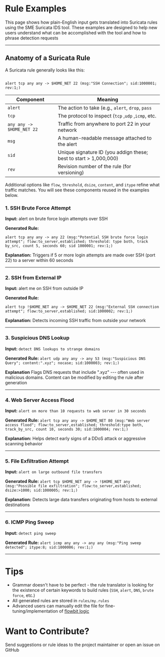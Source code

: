 
# Rule Examples

This page shows how plain-English input gets translated into Suricata rules using the SME Suricata IDS tool. These examples are designed to help new users understand what can be accomplished with the tool and how to phrase detection requests

---

## Anatomy of a Suricata Rule

A Suricata rule generally looks like this:

```suricata

alert tcp any any -> $HOME_NET 22 (msg:"SSH Connection"; sid:1000001; rev:1;)
```

| Component			| Meaning								|
|-------------------------------|-----------------------------------------------------------------------|
| `alert`			| The action to take (e.g., `alert`, `drop`, `pass`			|
| `tcp`				| The protocol to inspect (`tcp` ,`udp` ,`icmp`, etc.			|
| `any any -> $HOME_NET 22`	| Traffic from anywhere to port 22 in your network			|
| `msg`				| A human-readable message attached to the alert			|
| `sid`				| Unique signature ID (you addign these; best to start > 1,000,000)	|
| `rev`				| Revision number of the rule (for versioning)				|

Additional options like `flow`, `threshold`, `dsize`, `content`, and `itype` refine what traffic matches.
You will see these components reused in the examples below.


### 1. SSH Brute Force Attempt

**Input:**
alert on brute force login attempts over SSH

**Generated Rule:**
```suricata
alert tcp any any -> any 22 (msg:"Potential SSH brute force login attempt"; flow:to_server,established; threshold: type both, track by_src, count 5, seconds 60; sid 1000001; rev:1;)
```

**Explanation:**
Triggers if 5 or more login attempts are made over SSH (port 22) to a server within 60 seconds

---

### 2. SSH from External IP

**Input:**
alert me on SSH from outside IP

**Generated Rule:**
```suricata
alert tcp !$HOME_NET any -> $HOME_NET 22 (msg:"External SSH connection attempt"; flow:to_server,established; sid:1000002; rev:1;)
```

**Explanation:**
Detects incoming SSH traffic from outside your network

---

### 3. Suspicious DNS Lookup

**Input:**
`detect DNS lookups to strange domains`

**Generated Rule:**
`alert udp any any -> any 53 (msg:"Suspicious DNS Query"; content:".xyz"; nocase; sid:1000003; rev:1;)`

**Explanation**
Flags DNS requests that include ".xyz" --- often used in malicious domains. Content can be modified by editing the rule after generation

---

### 4. Web Server Access Flood

**Input:**
`alert on more than 10 requests to web server in 30 seconds`

**Generated Rule:**
`alert tcp any any -> $HOME_NET 80 (msg:"Web server access flood"; flow:to_server,established; threshold:type both, track_by_src, count 10, seconds 30; sid:1000004; rev:1;)`

**Explanation:**
Helps detect early signs of a DDoS attack or aggressive scanning behavior

---

### 5. File Exfiltration Attempt

**Input:**
`alert on large outbound file transfers`

**Generated Rule:**
`alert tcp $HOME_NET any -> !$HOME_NET any (msg:"Possible file exfiltration"; flow:to_server,established; dsize:>1000; sid:1000005; rev:1;)`

**Explanation:**
Detects large data transfers originating from hosts to external destinations

---

### 6. ICMP Ping Sweep

**Input:**
`detect ping sweep`

**Generated Rule:**
`alert icmp any any -> any any (msg:"Ping sweep detected"; itype:8; sid:1000006; rev:1;)`

---


# Tips

- Grammar doesn't have to be perfect - the rule translator is looking for the existence of certain keywords to build rules (`SSH`, `alert`, `DNS`, `brute force`, etc.)
- All generated rules are stored in `rules/my.rules`
- Advanced users can manually edit the file for fine-tuning/implementation of [flowbit logic](https://docs.suricata.io/en/latest/rules/flow-keywords.html)

# Want to Contribute?

Send suggestions or rule ideas to the project maintainer or open an issue on GitHub

